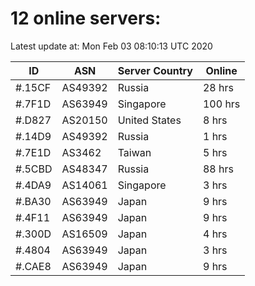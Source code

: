 # 12 online servers:

Latest update at: Mon Feb 03 08:10:13 UTC 2020

| ID | ASN | Server Country | Online |
| -- | --- | -------------- | ------ |
| #.15CF | AS49392 | Russia | 28 hrs |
| #.7F1D | AS63949 | Singapore | 100 hrs |
| #.D827 | AS20150 | United States | 8 hrs |
| #.14D9 | AS49392 | Russia | 1 hrs |
| #.7E1D | AS3462 | Taiwan | 5 hrs |
| #.5CBD | AS48347 | Russia | 88 hrs |
| #.4DA9 | AS14061 | Singapore | 3 hrs |
| #.BA30 | AS63949 | Japan | 9 hrs |
| #.4F11 | AS63949 | Japan | 9 hrs |
| #.300D | AS16509 | Japan | 4 hrs |
| #.4804 | AS63949 | Japan | 3 hrs |
| #.CAE8 | AS63949 | Japan | 9 hrs |

